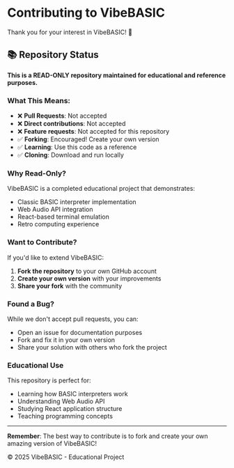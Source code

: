 # Contributing to VibeBASIC

Thank you for your interest in VibeBASIC! 🎵

## 📚 Repository Status

**This is a READ-ONLY repository maintained for educational and reference purposes.**

### What This Means:

- ❌ **Pull Requests**: Not accepted
- ❌ **Direct contributions**: Not accepted
- ❌ **Feature requests**: Not accepted for this repository
- ✅ **Forking**: Encouraged! Create your own version
- ✅ **Learning**: Use this code as a reference
- ✅ **Cloning**: Download and run locally

### Why Read-Only?

VibeBASIC is a completed educational project that demonstrates:
- Classic BASIC interpreter implementation
- Web Audio API integration
- React-based terminal emulation
- Retro computing experience

### Want to Contribute?

If you'd like to extend VibeBASIC:

1. **Fork the repository** to your own GitHub account
2. **Create your own version** with your improvements
3. **Share your fork** with the community

### Found a Bug?

While we don't accept pull requests, you can:
- Open an issue for documentation purposes
- Fork and fix it in your own version
- Share your solution with others who fork the project

### Educational Use

This repository is perfect for:
- Learning how BASIC interpreters work
- Understanding Web Audio API
- Studying React application structure
- Teaching programming concepts

---

**Remember**: The best way to contribute is to fork and create your own amazing version of VibeBASIC!

© 2025 VibeBASIC - Educational Project